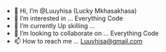 - 👋 Hi, I’m @Luuyhisa (Lucky Mkhasakhasa)
- 👀 I’m interested in ... Everything Code 
- 🌱 I’m currently Up skilling ... 
- 💞️ I’m looking to collaborate on ... Everything Code
- 📫 How to reach me ... Luuyhisa@gmail.com

<!---
Luuyhisa/Luuyhisa is a ✨ special ✨ repository because its `README.md` (this file) appears on your GitHub profile.
You can click the Preview link to take a look at your changes.
--->
